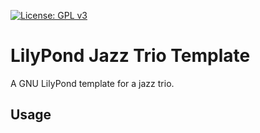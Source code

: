 [![License: GPL v3](https://img.shields.io/badge/License-GPLv3-blue.svg)](https://www.gnu.org/licenses/gpl-3.0)


# LilyPond Jazz Trio Template

A GNU LilyPond template for a jazz trio. 

## Usage 

